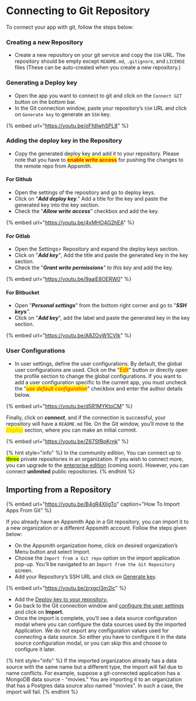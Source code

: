 # Connecting to Git Repository

To connect your app with git, follow the steps below:

### Creating a new Repository&#x20;

* Create a new repository on your git service and copy the `SSH` URL. The repository should be empty except `README.md`, `.gitignore`, and `LICENSE` files (These can be auto-created when you create a new repository.)

### **Generating a Deploy key**

* Open the app you want to connect to git and click on the `Connect GIT` button on the bottom bar.
* In the Git connection window, paste your repository’s `SSH` URL and click on `Generate key` to generate an `SSH` key.

{% embed url="https://youtu.be/oFfdIwhSPL8" %}

### Adding the deploy key in the Repository

* Copy the generated deploy key and add it to your repository. Please note that you have to <mark style="color:red;">**enable write access**</mark> for pushing the changes to the remote repo from Appsmith.

#### **For Github**

* Open the settings of the repository and go to deploy keys.
* Click on “_**Add deploy key**_.” Add a title for the key and paste the generated key into the key section.
* Check the “_**Allow write access**_” checkbox and add the key.

{% embed url="https://youtu.be/4xMHO4G2hEA" %}

#### **For Gitlab**

* Open the Settings> Repository and expand the deploy keys section.
* Click on "_**Add key**"_, Add the title and paste the generated key in the key section.
* Check the "_**Grant write permissions**" to this key_ and add the key.

{% embed url="https://youtu.be/9aaiE6OERW0" %}

#### **For Bitbucket**

* Open "_**Personal settings**_" from the bottom right corner and go to "_**SSH keys**"_.
* Click on "_**Add key**_", add the label and paste the generated key in the key section.

{% embed url="https://youtu.be/A8ZOvW1CVIk" %}

### **User Configurations**

* In user settings, define the user configurations. By default, the global user configurations are used. Click on the "_<mark style="color:red;">Edit</mark>_" button or directly open the profile section to change the global configurations. If you want to add a user configuration specific to the current app, you must uncheck the "_<mark style="color:red;">use default configuration</mark>_" checkbox and enter the author details below.

{% embed url="https://youtu.be/d5R1MYKtpCM" %}

Finally, click on _**connect**_, and if the connection is successful, your repository will have a `README.md` file. On the Git window, you’ll move to the _<mark style="color:orange;">Deploy</mark>_ section, where you can make an initial commit.

{% embed url="https://youtu.be/Z67SfBpKrnk" %}

{% hint style="info" %}
In the community edition, You can connect up to <mark style="color:green;">**three**</mark> private repositories in an organization. If you wish to connect more, you can upgrade to the [enterprise edition](https://www.appsmith.com/pricing) (coming soon). However, you can connect **unlimited** public repositories.
{% endhint %}

## **Importing from a Repository**

{% embed url="https://youtu.be/B4gR4XligTo" caption="How To Import Apps From Git" %}

If you already have an Appsmith App in a Git repository, you can import it to a new organization or a different Appsmith account. Follow the steps given below:

* On the Appsmith organization home, click on desired organization’s Menu button and select Import.
* Choose the `Import from a Git repo` option on the import application pop-up. You'll be navigated to an `Import from the Git Repository` screen.
* Add your Repository’s SSH URL and click on [Generate key](connecting-to-git-repository.md#generating-a-deploy-key).

{% embed url="https://youtu.be/zrxgcI3m2lc" %}



* Add the [Deploy key to your repository.](connecting-to-git-repository.md#adding-the-deploy-key-in-the-repository)
* Go back to the Git connection window and [configure the user settings](connecting-to-git-repository.md#user-configurations) and click on **Import.**
* Once the import is complete, you’ll see a data source configuration modal where you can configure the data sources used by the imported Application. We do not export any configuration values used for connecting a data source. So either you have to configure it in the data source configuration modal, or you can skip this and choose to configure it later.

{% hint style="info" %}
If the imported organization already has a data source with the same name but a different type, the import will fail due to name conflicts. For example, suppose a git-connected application has a MongoDB data source - "movies." You are importing it to an organization that has a Postgres data source also named "movies". In such a case, the import will fail.
{% endhint %}

##
